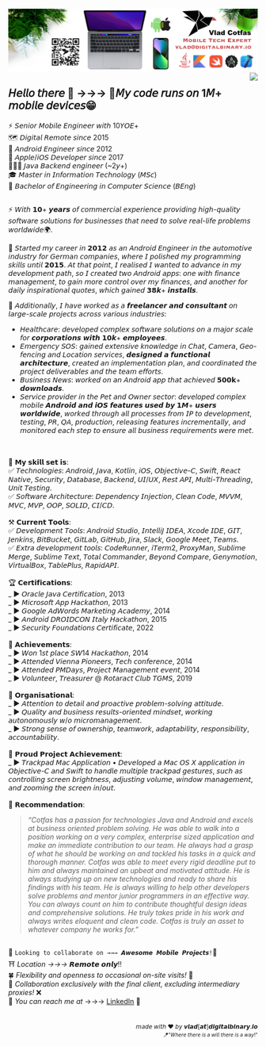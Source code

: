 ![Top Header](https://github.com/cotfas/cotfas/blob/main/extras/Vlad-Cotfas-Mobile-Tech-Expert.jpg)
<img align="right" src="https://komarev.com/ghpvc/?username=cotfas&color=red&base=50000">


## 𝘏𝘦𝘭𝘭𝘰 𝘵𝘩𝘦𝘳𝘦 👋 →→→ 🧩𝘔𝘺 𝘤𝘰𝘥𝘦 𝘳𝘶𝘯𝘴 𝘰𝘯 1𝘔+ 𝘮𝘰𝘣𝘪𝘭𝘦 𝘥𝘦𝘷𝘪𝘤𝘦𝘴😁

⚡ 𝘚𝘦𝘯𝘪𝘰𝘳 𝘔𝘰𝘣𝘪𝘭𝘦 𝘌𝘯𝘨𝘪𝘯𝘦𝘦𝘳 𝘸𝘪𝘵𝘩 10𝘠𝘖𝘌+<br />
🗺️ 𝘋𝘪𝘨𝘪𝘵𝘢𝘭 𝘙𝘦𝘮𝘰𝘵𝘦 𝘴𝘪𝘯𝘤𝘦 2015<br />
🤖 𝘈𝘯𝘥𝘳𝘰𝘪𝘥 𝘌𝘯𝘨𝘪𝘯𝘦𝘦𝘳 𝘴𝘪𝘯𝘤𝘦 2012<br />
📱 𝘈𝘱𝘱𝘭𝘦/𝘪𝘖𝘚 𝘋𝘦𝘷𝘦𝘭𝘰𝘱𝘦𝘳 𝘴𝘪𝘯𝘤𝘦 2017<br />
🧑🏻‍💻 𝘑𝘢𝘷𝘢 𝘉𝘢𝘤𝘬𝘦𝘯𝘥 𝘦𝘯𝘨𝘪𝘯𝘦𝘦𝘳 (~2𝘺+)<br />
🎓 𝘔𝘢𝘴𝘵𝘦𝘳 𝘪𝘯 𝘐𝘯𝘧𝘰𝘳𝘮𝘢𝘵𝘪𝘰𝘯 𝘛𝘦𝘤𝘩𝘯𝘰𝘭𝘰𝘨𝘺 (𝘔𝘚𝘤)<br />
🏅 𝘉𝘢𝘤𝘩𝘦𝘭𝘰𝘳 𝘰𝘧 𝘌𝘯𝘨𝘪𝘯𝘦𝘦𝘳𝘪𝘯𝘨 𝘪𝘯 𝘊𝘰𝘮𝘱𝘶𝘵𝘦𝘳 𝘚𝘤𝘪𝘦𝘯𝘤𝘦 (𝘉𝘌𝘯𝘨)

##

⚡️ 𝘞𝘪𝘵𝘩 𝟭𝟬+ 𝙮𝙚𝙖𝙧𝙨 𝘰𝘧 𝘤𝘰𝘮𝘮𝘦𝘳𝘤𝘪𝘢𝘭 𝘦𝘹𝘱𝘦𝘳𝘪𝘦𝘯𝘤𝘦 𝘱𝘳𝘰𝘷𝘪𝘥𝘪𝘯𝘨 𝘩𝘪𝘨𝘩-𝘲𝘶𝘢𝘭𝘪𝘵𝘺 𝘴𝘰𝘧𝘵𝘸𝘢𝘳𝘦 𝘴𝘰𝘭𝘶𝘵𝘪𝘰𝘯𝘴 𝘧𝘰𝘳 𝘣𝘶𝘴𝘪𝘯𝘦𝘴𝘴𝘦𝘴 𝘵𝘩𝘢𝘵 𝘯𝘦𝘦𝘥 𝘵𝘰 𝘴𝘰𝘭𝘷𝘦 𝘳𝘦𝘢𝘭-𝘭𝘪𝘧𝘦 𝘱𝘳𝘰𝘣𝘭𝘦𝘮𝘴 𝘸𝘰𝘳𝘭𝘥𝘸𝘪𝘥𝘦🌍.

🔰 𝘚𝘵𝘢𝘳𝘵𝘦𝘥 𝘮𝘺 𝘤𝘢𝘳𝘦𝘦𝘳 𝘪𝘯 𝟮𝟬𝟭𝟮 𝘢𝘴 𝘢𝘯 𝘈𝘯𝘥𝘳𝘰𝘪𝘥 𝘌𝘯𝘨𝘪𝘯𝘦𝘦𝘳 𝘪𝘯 𝘵𝘩𝘦 𝘢𝘶𝘵𝘰𝘮𝘰𝘵𝘪𝘷𝘦 𝘪𝘯𝘥𝘶𝘴𝘵𝘳𝘺 𝘧𝘰𝘳 𝘎𝘦𝘳𝘮𝘢𝘯 𝘤𝘰𝘮𝘱𝘢𝘯𝘪𝘦𝘴, 𝘸𝘩𝘦𝘳𝘦 𝘐 𝘱𝘰𝘭𝘪𝘴𝘩𝘦𝘥 𝘮𝘺 𝘱𝘳𝘰𝘨𝘳𝘢𝘮𝘮𝘪𝘯𝘨 𝘴𝘬𝘪𝘭𝘭𝘴 𝘶𝘯𝘵𝘪𝘭 𝟮𝟬𝟭𝟱. 𝘈𝘵 𝘵𝘩𝘢𝘵 𝘱𝘰𝘪𝘯𝘵, 𝘐 𝘳𝘦𝘢𝘭𝘪𝘴𝘦𝘥 𝘐 𝘸𝘢𝘯𝘵𝘦𝘥 𝘵𝘰 𝘢𝘥𝘷𝘢𝘯𝘤𝘦 𝘪𝘯 𝘮𝘺 𝘥𝘦𝘷𝘦𝘭𝘰𝘱𝘮𝘦𝘯𝘵 𝘱𝘢𝘵𝘩, 𝘴𝘰 𝘐 𝘤𝘳𝘦𝘢𝘵𝘦𝘥 𝘵𝘸𝘰 𝘈𝘯𝘥𝘳𝘰𝘪𝘥 𝘢𝘱𝘱𝘴: 𝘰𝘯𝘦 𝘸𝘪𝘵𝘩 𝘧𝘪𝘯𝘢𝘯𝘤𝘦 𝘮𝘢𝘯𝘢𝘨𝘦𝘮𝘦𝘯𝘵, 𝘵𝘰 𝘨𝘢𝘪𝘯 𝘮𝘰𝘳𝘦 𝘤𝘰𝘯𝘵𝘳𝘰𝘭 𝘰𝘷𝘦𝘳 𝘮𝘺 𝘧𝘪𝘯𝘢𝘯𝘤𝘦𝘴, 𝘢𝘯𝘥 𝘢𝘯𝘰𝘵𝘩𝘦𝘳 𝘧𝘰𝘳 𝘥𝘢𝘪𝘭𝘺 𝘪𝘯𝘴𝘱𝘪𝘳𝘢𝘵𝘪𝘰𝘯𝘢𝘭 𝘲𝘶𝘰𝘵𝘦𝘴, 𝘸𝘩𝘪𝘤𝘩 𝘨𝘢𝘪𝘯𝘦𝘥 𝟯𝟴𝙠+ 𝙞𝙣𝙨𝙩𝙖𝙡𝙡𝙨.

🧩 𝘈𝘥𝘥𝘪𝘵𝘪𝘰𝘯𝘢𝘭𝘭𝘺, 𝘐 𝘩𝘢𝘷𝘦 𝘸𝘰𝘳𝘬𝘦𝘥 𝘢𝘴 𝘢 𝙛𝙧𝙚𝙚𝙡𝙖𝙣𝙘𝙚𝙧 𝙖𝙣𝙙 𝙘𝙤𝙣𝙨𝙪𝙡𝙩𝙖𝙣𝙩 𝘰𝘯 𝘭𝘢𝘳𝘨𝘦-𝘴𝘤𝘢𝘭𝘦 𝘱𝘳𝘰𝘫𝘦𝘤𝘵𝘴 𝘢𝘤𝘳𝘰𝘴𝘴 𝘷𝘢𝘳𝘪𝘰𝘶𝘴 𝘪𝘯𝘥𝘶𝘴𝘵𝘳𝘪𝘦𝘴:
- 𝘏𝘦𝘢𝘭𝘵𝘩𝘤𝘢𝘳𝘦: 𝘥𝘦𝘷𝘦𝘭𝘰𝘱𝘦𝘥 𝘤𝘰𝘮𝘱𝘭𝘦𝘹 𝘴𝘰𝘧𝘵𝘸𝘢𝘳𝘦 𝘴𝘰𝘭𝘶𝘵𝘪𝘰𝘯𝘴 𝘰𝘯 𝘢 𝘮𝘢𝘫𝘰𝘳 𝘴𝘤𝘢𝘭𝘦 𝘧𝘰𝘳 𝙘𝙤𝙧𝙥𝙤𝙧𝙖𝙩𝙞𝙤𝙣𝙨 𝙬𝙞𝙩𝙝 𝟭𝟬𝙠+ 𝙚𝙢𝙥𝙡𝙤𝙮𝙚𝙚𝙨.
- 𝘌𝘮𝘦𝘳𝘨𝘦𝘯𝘤𝘺 𝘚𝘖𝘚: 𝘨𝘢𝘪𝘯𝘦𝘥 𝘦𝘹𝘵𝘦𝘯𝘴𝘪𝘷𝘦 𝘬𝘯𝘰𝘸𝘭𝘦𝘥𝘨𝘦 𝘪𝘯 𝘊𝘩𝘢𝘵, 𝘊𝘢𝘮𝘦𝘳𝘢, 𝘎𝘦𝘰-𝘧𝘦𝘯𝘤𝘪𝘯𝘨 𝘢𝘯𝘥 𝘓𝘰𝘤𝘢𝘵𝘪𝘰𝘯 𝘴𝘦𝘳𝘷𝘪𝘤𝘦𝘴, 𝙙𝙚𝙨𝙞𝙜𝙣𝙚𝙙 𝙖 𝙛𝙪𝙣𝙘𝙩𝙞𝙤𝙣𝙖𝙡 𝙖𝙧𝙘𝙝𝙞𝙩𝙚𝙘𝙩𝙪𝙧𝙚, 𝘤𝘳𝘦𝘢𝘵𝘦𝘥 𝘢𝘯 𝘪𝘮𝘱𝘭𝘦𝘮𝘦𝘯𝘵𝘢𝘵𝘪𝘰𝘯 𝘱𝘭𝘢𝘯, 𝘢𝘯𝘥 𝘤𝘰𝘰𝘳𝘥𝘪𝘯𝘢𝘵𝘦𝘥 𝘵𝘩𝘦 𝘱𝘳𝘰𝘫𝘦𝘤𝘵 𝘥𝘦𝘭𝘪𝘷𝘦𝘳𝘢𝘣𝘭𝘦𝘴 𝘢𝘯𝘥 𝘵𝘩𝘦 𝘵𝘦𝘢𝘮 𝘦𝘧𝘧𝘰𝘳𝘵𝘴.
- 𝘉𝘶𝘴𝘪𝘯𝘦𝘴𝘴 𝘕𝘦𝘸𝘴: 𝘸𝘰𝘳𝘬𝘦𝘥 𝘰𝘯 𝘢𝘯 𝘈𝘯𝘥𝘳𝘰𝘪𝘥 𝘢𝘱𝘱 𝘵𝘩𝘢𝘵 𝘢𝘤𝘩𝘪𝘦𝘷𝘦𝘥 𝟱𝟬𝟬𝗸+ 𝙙𝙤𝙬𝙣𝙡𝙤𝙖𝙙𝙨.
- 𝘚𝘦𝘳𝘷𝘪𝘤𝘦 𝘱𝘳𝘰𝘷𝘪𝘥𝘦𝘳 𝘪𝘯 𝘵𝘩𝘦 𝘗𝘦𝘵 𝘢𝘯𝘥 𝘖𝘸𝘯𝘦𝘳 𝘴𝘦𝘤𝘵𝘰𝘳: 𝘥𝘦𝘷𝘦𝘭𝘰𝘱𝘦𝘥 𝘤𝘰𝘮𝘱𝘭𝘦𝘹 𝘮𝘰𝘣𝘪𝘭𝘦 𝘼𝙣𝙙𝙧𝙤𝙞𝙙 𝙖𝙣𝙙 𝙞𝙊𝙎 𝙛𝙚𝙖𝙩𝙪𝙧𝙚𝙨 𝙪𝙨𝙚𝙙 𝙗𝙮 𝟭𝙈+ 𝙪𝙨𝙚𝙧𝙨 𝙬𝙤𝙧𝙡𝙙𝙬𝙞𝙙𝙚, 𝘸𝘰𝘳𝘬𝘦𝘥 𝘵𝘩𝘳𝘰𝘶𝘨𝘩 𝘢𝘭𝘭 𝘱𝘳𝘰𝘤𝘦𝘴𝘴𝘦𝘴 𝘧𝘳𝘰𝘮 𝘐𝘗 𝘵𝘰 𝘥𝘦𝘷𝘦𝘭𝘰𝘱𝘮𝘦𝘯𝘵, 𝘵𝘦𝘴𝘵𝘪𝘯𝘨, 𝘗𝘙, 𝘘𝘈, 𝘱𝘳𝘰𝘥𝘶𝘤𝘵𝘪𝘰𝘯, 𝘳𝘦𝘭𝘦𝘢𝘴𝘪𝘯𝘨 𝘧𝘦𝘢𝘵𝘶𝘳𝘦𝘴 𝘪𝘯𝘤𝘳𝘦𝘮𝘦𝘯𝘵𝘢𝘭𝘭𝘺, 𝘢𝘯𝘥 𝘮𝘰𝘯𝘪𝘵𝘰𝘳𝘦𝘥 𝘦𝘢𝘤𝘩 𝘴𝘵𝘦𝘱 𝘵𝘰 𝘦𝘯𝘴𝘶𝘳𝘦 𝘢𝘭𝘭 𝘣𝘶𝘴𝘪𝘯𝘦𝘴𝘴 𝘳𝘦𝘲𝘶𝘪𝘳𝘦𝘮𝘦𝘯𝘵𝘴 𝘸𝘦𝘳𝘦 𝘮𝘦𝘵.


##

<br />
📍 𝗠𝘆 𝘀𝗸𝗶𝗹𝗹 𝘀𝗲𝘁 𝗶𝘀:<br />
✅ 𝘛𝘦𝘤𝘩𝘯𝘰𝘭𝘰𝘨𝘪𝘦𝘴: 𝘈𝘯𝘥𝘳𝘰𝘪𝘥, 𝘑𝘢𝘷𝘢, 𝘒𝘰𝘵𝘭𝘪𝘯, 𝘪𝘖𝘚, 𝘖𝘣𝘫𝘦𝘤𝘵𝘪𝘷𝘦-𝘊, 𝘚𝘸𝘪𝘧𝘵, 𝘙𝘦𝘢𝘤𝘵 𝘕𝘢𝘵𝘪𝘷𝘦, 𝘚𝘦𝘤𝘶𝘳𝘪𝘵𝘺, 𝘋𝘢𝘵𝘢𝘣𝘢𝘴𝘦, 𝘉𝘢𝘤𝘬𝘦𝘯𝘥, 𝘜𝘐/𝘜𝘟, 𝘙𝘦𝘴𝘵 𝘈𝘗𝘐, 𝘔𝘶𝘭𝘵𝘪-𝘛𝘩𝘳𝘦𝘢𝘥𝘪𝘯𝘨, 𝘜𝘯𝘪𝘵 𝘛𝘦𝘴𝘵𝘪𝘯𝘨.<br />
✅ 𝘚𝘰𝘧𝘵𝘸𝘢𝘳𝘦 𝘈𝘳𝘤𝘩𝘪𝘵𝘦𝘤𝘵𝘶𝘳𝘦: 𝘋𝘦𝘱𝘦𝘯𝘥𝘦𝘯𝘤𝘺 𝘐𝘯𝘫𝘦𝘤𝘵𝘪𝘰𝘯, 𝘊𝘭𝘦𝘢𝘯 𝘊𝘰𝘥𝘦, 𝘔𝘝𝘝𝘔, 𝘔𝘝𝘊, 𝘔𝘝𝘗, 𝘖𝘖𝘗, 𝘚𝘖𝘓𝘐𝘋, 𝘊𝘐/𝘊𝘋.<br />
<br />
⚒️ 𝗖𝘂𝗿𝗿𝗲𝗻𝘁 𝗧𝗼𝗼𝗹𝘀:<br />
✅ 𝘋𝘦𝘷𝘦𝘭𝘰𝘱𝘮𝘦𝘯𝘵 𝘛𝘰𝘰𝘭𝘴: 𝘈𝘯𝘥𝘳𝘰𝘪𝘥 𝘚𝘵𝘶𝘥𝘪𝘰, 𝘐𝘯𝘵𝘦𝘭𝘭𝘪𝘑 𝘐𝘋𝘌𝘈, 𝘟𝘤𝘰𝘥𝘦 𝘐𝘋𝘌, 𝘎𝘐𝘛, 𝘑𝘦𝘯𝘬𝘪𝘯𝘴, 𝘉𝘪𝘵𝘉𝘶𝘤𝘬𝘦𝘵, 𝘎𝘪𝘵𝘓𝘢𝘣, 𝘎𝘪𝘵𝘏𝘶𝘣, 𝘑𝘪𝘳𝘢, 𝘚𝘭𝘢𝘤𝘬, 𝘎𝘰𝘰𝘨𝘭𝘦 𝘔𝘦𝘦𝘵, 𝘛𝘦𝘢𝘮𝘴.<br />
✅ 𝘌𝘹𝘵𝘳𝘢 𝘥𝘦𝘷𝘦𝘭𝘰𝘱𝘮𝘦𝘯𝘵 𝘵𝘰𝘰𝘭𝘴: 𝘊𝘰𝘥𝘦𝘙𝘶𝘯𝘯𝘦𝘳, 𝘪𝘛𝘦𝘳𝘮2, 𝘗𝘳𝘰𝘹𝘺𝘔𝘢𝘯, 𝘚𝘶𝘣𝘭𝘪𝘮𝘦 𝘔𝘦𝘳𝘨𝘦, 𝘚𝘶𝘣𝘭𝘪𝘮𝘦 𝘛𝘦𝘹𝘵, 𝘛𝘰𝘵𝘢𝘭 𝘊𝘰𝘮𝘮𝘢𝘯𝘥𝘦𝘳, 𝘉𝘦𝘺𝘰𝘯𝘥 𝘊𝘰𝘮𝘱𝘢𝘳𝘦, 𝘎𝘦𝘯𝘺𝘮𝘰𝘵𝘪𝘰𝘯, 𝘝𝘪𝘳𝘵𝘶𝘢𝘭𝘉𝘰𝘹, 𝘛𝘢𝘣𝘭𝘦𝘗𝘭𝘶𝘴, 𝘙𝘢𝘱𝘪𝘥𝘈𝘗𝘐.<br />


<br />
🏆 𝗖𝗲𝗿𝘁𝗶𝗳𝗶𝗰𝗮𝘁𝗶𝗼𝗻𝘀:<br />
_ ► 𝘖𝘳𝘢𝘤𝘭𝘦 𝘑𝘢𝘷𝘢 𝘊𝘦𝘳𝘵𝘪𝘧𝘪𝘤𝘢𝘵𝘪𝘰𝘯, 2013<br />
_ ► 𝘔𝘪𝘤𝘳𝘰𝘴𝘰𝘧𝘵 𝘈𝘱𝘱 𝘏𝘢𝘤𝘬𝘢𝘵𝘩𝘰𝘯, 2013<br />
_ ► 𝘎𝘰𝘰𝘨𝘭𝘦 𝘈𝘥𝘞𝘰𝘳𝘥𝘴 𝘔𝘢𝘳𝘬𝘦𝘵𝘪𝘯𝘨 𝘈𝘤𝘢𝘥𝘦𝘮𝘺, 2014<br />
_ ► 𝘈𝘯𝘥𝘳𝘰𝘪𝘥 𝘋𝘙𝘖𝘐𝘋𝘊𝘖𝘕 𝘐𝘵𝘢𝘭𝘺 𝘏𝘢𝘤𝘬𝘢𝘵𝘩𝘰𝘯, 2015<br />
_ ► 𝘚𝘦𝘤𝘶𝘳𝘪𝘵𝘺 𝘍𝘰𝘶𝘯𝘥𝘢𝘵𝘪𝘰𝘯𝘴 𝘊𝘦𝘳𝘵𝘪𝘧𝘪𝘤𝘢𝘵𝘦, 2022<br />

<br />
🏅 𝗔𝗰𝗵𝗶𝗲𝘃𝗲𝗺𝗲𝗻𝘁𝘀:<br />
_ ► 𝘞𝘰𝘯 1𝘴𝘵 𝘱𝘭𝘢𝘤𝘦 𝘚𝘞14 𝘏𝘢𝘤𝘬𝘢𝘵𝘩𝘰𝘯, 2014<br />
_ ► 𝘈𝘵𝘵𝘦𝘯𝘥𝘦𝘥 𝘝𝘪𝘦𝘯𝘯𝘢 𝘗𝘪𝘰𝘯𝘦𝘦𝘳𝘴, 𝘛𝘦𝘤𝘩 𝘤𝘰𝘯𝘧𝘦𝘳𝘦𝘯𝘤𝘦, 2014<br />
_ ► 𝘈𝘵𝘵𝘦𝘯𝘥𝘦𝘥 𝘗𝘔𝘋𝘢𝘺𝘴, 𝘗𝘳𝘰𝘫𝘦𝘤𝘵 𝘔𝘢𝘯𝘢𝘨𝘦𝘮𝘦𝘯𝘵 𝘦𝘷𝘦𝘯𝘵, 2014<br />
_ ► 𝘝𝘰𝘭𝘶𝘯𝘵𝘦𝘦𝘳, 𝘛𝘳𝘦𝘢𝘴𝘶𝘳𝘦𝘳 @ 𝘙𝘰𝘵𝘢𝘳𝘢𝘤𝘵 𝘊𝘭𝘶𝘣 𝘛𝘎𝘔𝘚, 2019<br />


<br />
🧮 𝗢𝗿𝗴𝗮𝗻𝗶𝘀𝗮𝘁𝗶𝗼𝗻𝗮𝗹:<br />
_ ► 𝘈𝘵𝘵𝘦𝘯𝘵𝘪𝘰𝘯 𝘵𝘰 𝘥𝘦𝘵𝘢𝘪𝘭 𝘢𝘯𝘥 𝘱𝘳𝘰𝘢𝘤𝘵𝘪𝘷𝘦 𝘱𝘳𝘰𝘣𝘭𝘦𝘮-𝘴𝘰𝘭𝘷𝘪𝘯𝘨 𝘢𝘵𝘵𝘪𝘵𝘶𝘥𝘦.<br />
_ ► 𝘘𝘶𝘢𝘭𝘪𝘵𝘺 𝘢𝘯𝘥 𝘣𝘶𝘴𝘪𝘯𝘦𝘴𝘴 𝘳𝘦𝘴𝘶𝘭𝘵𝘴-𝘰𝘳𝘪𝘦𝘯𝘵𝘦𝘥 𝘮𝘪𝘯𝘥𝘴𝘦𝘵, 𝘸𝘰𝘳𝘬𝘪𝘯𝘨 𝘢𝘶𝘵𝘰𝘯𝘰𝘮𝘰𝘶𝘴𝘭𝘺 𝘸/𝘰 𝘮𝘪𝘤𝘳𝘰𝘮𝘢𝘯𝘢𝘨𝘦𝘮𝘦𝘯𝘵.<br />
_ ► 𝘚𝘵𝘳𝘰𝘯𝘨 𝘴𝘦𝘯𝘴𝘦 𝘰𝘧 𝘰𝘸𝘯𝘦𝘳𝘴𝘩𝘪𝘱, 𝘵𝘦𝘢𝘮𝘸𝘰𝘳𝘬, 𝘢𝘥𝘢𝘱𝘵𝘢𝘣𝘪𝘭𝘪𝘵𝘺, 𝘳𝘦𝘴𝘱𝘰𝘯𝘴𝘪𝘣𝘪𝘭𝘪𝘵𝘺, 𝘢𝘤𝘤𝘰𝘶𝘯𝘵𝘢𝘣𝘪𝘭𝘪𝘵𝘺.<br />

<br />
🚧 𝗣𝗿𝗼𝘂𝗱 𝗣𝗿𝗼𝗷𝗲𝗰𝘁 𝗔𝗰𝗵𝗶𝗲𝘃𝗲𝗺𝗲𝗻𝘁:<br />
_ ► 𝘛𝘳𝘢𝘤𝘬𝘱𝘢𝘥 𝘔𝘢𝘤 𝘈𝘱𝘱𝘭𝘪𝘤𝘢𝘵𝘪𝘰𝘯 • 𝘋𝘦𝘷𝘦𝘭𝘰𝘱𝘦𝘥 𝘢 𝘔𝘢𝘤 𝘖𝘚 𝘟 𝘢𝘱𝘱𝘭𝘪𝘤𝘢𝘵𝘪𝘰𝘯 𝘪𝘯 𝘖𝘣𝘫𝘦𝘤𝘵𝘪𝘷𝘦-𝘊 𝘢𝘯𝘥 𝘚𝘸𝘪𝘧𝘵 𝘵𝘰 𝘩𝘢𝘯𝘥𝘭𝘦 𝘮𝘶𝘭𝘵𝘪𝘱𝘭𝘦 𝘵𝘳𝘢𝘤𝘬𝘱𝘢𝘥 𝘨𝘦𝘴𝘵𝘶𝘳𝘦𝘴, 𝘴𝘶𝘤𝘩 𝘢𝘴 𝘤𝘰𝘯𝘵𝘳𝘰𝘭𝘭𝘪𝘯𝘨 𝘴𝘤𝘳𝘦𝘦𝘯 𝘣𝘳𝘪𝘨𝘩𝘵𝘯𝘦𝘴𝘴, 𝘢𝘥𝘫𝘶𝘴𝘵𝘪𝘯𝘨 𝘷𝘰𝘭𝘶𝘮𝘦, 𝘸𝘪𝘯𝘥𝘰𝘸 𝘮𝘢𝘯𝘢𝘨𝘦𝘮𝘦𝘯𝘵, 𝘢𝘯𝘥 𝘻𝘰𝘰𝘮𝘪𝘯𝘨 𝘵𝘩𝘦 𝘴𝘤𝘳𝘦𝘦𝘯 𝘪𝘯/𝘰𝘶𝘵.

<br />
<br />
🤝 𝗥𝗲𝗰𝗼𝗺𝗺𝗲𝗻𝗱𝗮𝘁𝗶𝗼𝗻:<br />

> _“Cotfas has a passion for technologies Java and Android and excels at business oriented problem solving. He was able to walk into a position working on a very complex, enterprise sized application and make an immediate contribution to our team. He always had a grasp of what he should be working on and tackled his tasks in a quick and thorough manner. Cotfas was able to meet every rigid deadline put to him and always maintained an upbeat and motivated attitude. He is always studying up on new technologies and ready to share his findings with his team. He is always willing to help other developers solve problems and mentor junior programmers in an effective way. You can always count on him to contribute thoughtful design ideas and comprehensive solutions. He truly takes pride in his work and always writes eloquent and clean code. Cotfas is truly an asset to whatever company he works for.”_


##

🌱 `Looking to collaborate on →→→ 𝘼𝙬𝙚𝙨𝙤𝙢𝙚 𝙈𝙤𝙗𝙞𝙡𝙚 𝙋𝙧𝙤𝙟𝙚𝙘𝙩𝙨!`📲
<br />
⛩️ _Location →→→ 𝙍𝙚𝙢𝙤𝙩𝙚 𝙤𝙣𝙡𝙮_‼️<br />
🍀 _Flexibility and openness to occasional on-site visits!_ 🏢<br />
🙌 _Collaboration exclusively with the final client, excluding intermediary proxies!_ ❌<br />
📩 _You can reach me at_ →→→ [LinkedIn](https://linkedin.com/in/vladcotfas) 🚀

##

<div dir="rtl"><sub>𝘮𝘢𝘥𝘦 𝘸𝘪𝘵𝘩 ❤️ 𝘣𝘺 𝙫𝙡𝙖𝙙[𝙖𝙩]𝙙𝙞𝙜𝙞𝙩𝙖𝙡𝙗𝙞𝙣𝙖𝙧𝙮.𝙞𝙤</sub></div>
<div dir="rtl"><sub><sup>"!𝘞𝘩𝘦𝘳𝘦 𝘵𝘩𝘦𝘳𝘦 𝘪𝘴 𝘢 𝘸𝘪𝘭𝘭 𝘵𝘩𝘦𝘳𝘦 𝘪𝘴 𝘢 𝘸𝘢𝘺"🪁</sup></sub></div>



<!--
![Bottom Header](https://github.com/cotfas/cotfas/blob/main/extras/gunio-workstyle.png)
-->


<!--
![Counter](https://komarev.com/ghpvc/?username=cotfas&color=red&base=10000)
-->




<!--
*The WorkStyle assessment helps articulate how each developer approaches their work. From core motivations, to energy drains, to down time needs, everyone is a little different. WorkStyle helps identify highly compatible work culture and role attribute matches, a critically important factor in building quality professional relationships.*
-->


<!--
![My animated logo](https://github.com/cotfas/cotfas/blob/main/extras/github-contribution-grid-snake-dark.svg)
-->



<!--
**cotfas/cotfas** is a ✨ _special_ ✨ repository because its `README.md` (this file) appears on your GitHub profile.

Here are some ideas to get you started:

- 🔭 I’m currently working on ...
- 🌱 I’m currently learning ...
- 👯 I’m looking to collaborate on ...
- 🤔 I’m looking for help with ...
- 💬 Ask me about ...
- 📫 How to reach me: ...
- 😄 Pronouns: ...
- ⚡ Fun fact: ...
I'm keeping this here, just for fun! :-)
-->

